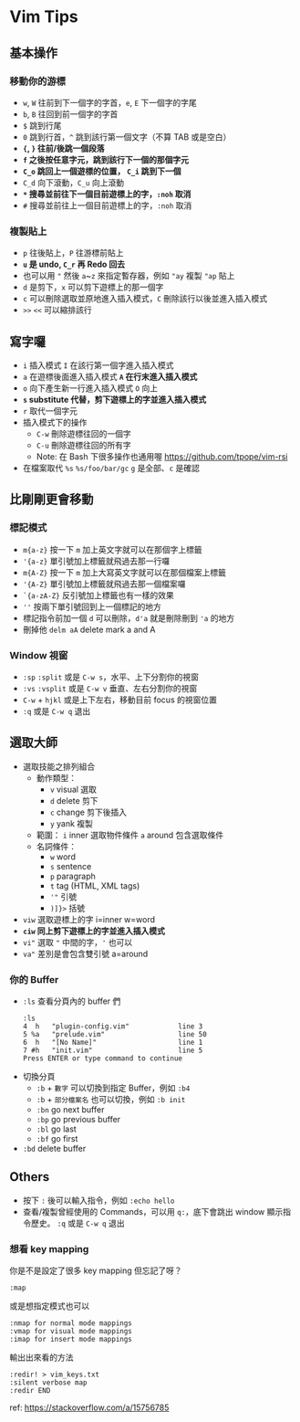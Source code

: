 # Vim Tips

## 基本操作

### 移動你的游標

- `w`, `W` 往前到下一個字的字首，`e`, `E` 下一個字的字尾
- `b`, `B` 往回到前一個字的字首
- `$` 跳到行尾
- `0` 跳到行首，`^` 跳到該行第一個文字（不算 TAB 或是空白）
- **`{`, `}` 往前/後跳一個段落**
- **`f` 之後按任意字元，跳到該行下一個的那個字元**
- **`C_o` 跳回上一個遊標的位置， `C_i` 跳到下一個**
- `C_d` 向下滾動，`C_u` 向上滾動
- **`*` 搜尋並前往下一個目前遊標上的字，`:noh` 取消**
- `#` 搜尋並前往上一個目前遊標上的字，`:noh` 取消

### 複製貼上

- `p` 往後貼上，`P` 往游標前貼上
- **`u` 是 undo, `C_r` 再 Redo 回去**
- 也可以用 `"` 然後 `a`~`z` 來指定暫存器，例如 `"ay` 複製 `"ap` 貼上
- `d` 是剪下，`x` 可以剪下遊標上的那一個字
- `c` 可以刪除選取並原地進入插入模式，`C` 刪除該行以後並進入插入模式
- `>>` `<<` 可以縮排該行

## 寫字囉

- `i` 插入模式 `I` 在該行第一個字進入插入模式
- `a` 在遊標後面進入插入模式 **`A` 在行末進入插入模式**
- `o` 向下產生新一行進入插入模式 `O` 向上
- **`s` substitute 代替，剪下遊標上的字並進入插入模式**
- `r` 取代一個字元
- 插入模式下的操作
  - `C-w` 刪除遊標往回的一個字
  - `C-u` 刪除遊標往回的所有字
  - Note: 在 Bash 下很多操作也通用喔 https://github.com/tpope/vim-rsi
- 在檔案取代 `%s` `%s/foo/bar/gc` `g` 是全部、`c` 是確認

## 比剛剛更會移動

### 標記模式

- `m{a-z}` 按一下 `m` 加上英文字就可以在那個字上標籤
- `'{a-z}` 單引號加上標籤就飛過去那一行囉
- `m{A-Z}` 按一下 `m` 加上大寫英文字就可以在那個檔案上標籤
- `'{A-Z}` 單引號加上標籤就飛過去那一個檔案囉
- `` `{a-zA-Z} `` 反引號加上標籤也有一樣的效果
- `''` 按兩下單引號回到上一個標記的地方
- 標記指令前加一個 `d` 可以刪除，`d'a` 就是刪除刪到 `'a` 的地方
- 刪掉他 `delm aA` delete mark a and A

### Window 視窗

- `:sp` `:split` 或是 `C-w s`，水平、上下分割你的視窗
- `:vs` `:vsplit` 或是 `C-w v` 垂直、左右分割你的視窗
- `C-w` + `hjkl` 或是上下左右，移動目前 focus 的視窗位置
- `:q` 或是 `C-w q` 退出

## 選取大師

- 選取技能之排列組合
  - 動作類型：
    - `v` visual 選取
    - `d` delete 剪下
    - `c` change 剪下後插入
    - `y` yank 複製
  - 範圍： `i` inner 選取物件條件 `a` around 包含選取條件
  - 名詞條件：
    - `w` word
    - `s` sentence
    - `p` paragraph
    - `t` tag (HTML, XML tags)
    - `'"` 引號
    - `)]}>` 括號
- `viw` 選取遊標上的字 i=inner w=word
- **`ciw` 同上剪下遊標上的字並進入插入模式**
- `vi"` 選取 `"` 中間的字，`'` 也可以
- `va"` 差別是會包含雙引號 a=around

### 你的 Buffer

- `:ls` 查看分頁內的 buffer 們
  ```
  :ls
  4  h   "plugin-config.vim"            line 3
  5 %a   "prelude.vim"                  line 50
  6  h   "[No Name]"                    line 1
  7 #h   "init.vim"                     line 5
  Press ENTER or type command to continue
  ```
- 切換分頁
  - `:b` + `數字` 可以切換到指定 Buffer，例如 `:b4`
  - `:b` + `部分檔案名` 也可以切換，例如 `:b init`
  - `:bn` go next buffer
  - `:bp` go previous buffer
  - `:bl` go last
  - `:bf` go first
- `:bd` delete buffer

## Others

- 按下 `:` 後可以輸入指令，例如 `:echo hello`
- 查看/複製曾經使用的 Commands，可以用 `q:`，底下會跳出 window 顯示指令歷史。
  `:q` 或是 `C-w q` 退出

### 想看 key mapping

你是不是設定了很多 key mapping 但忘記了呀？

```
:map
```

或是想指定模式也可以

```
:nmap for normal mode mappings
:vmap for visual mode mappings
:imap for insert mode mappings
```

輸出出來看的方法

```
:redir! > vim_keys.txt
:silent verbose map
:redir END
```

ref: https://stackoverflow.com/a/15756785
